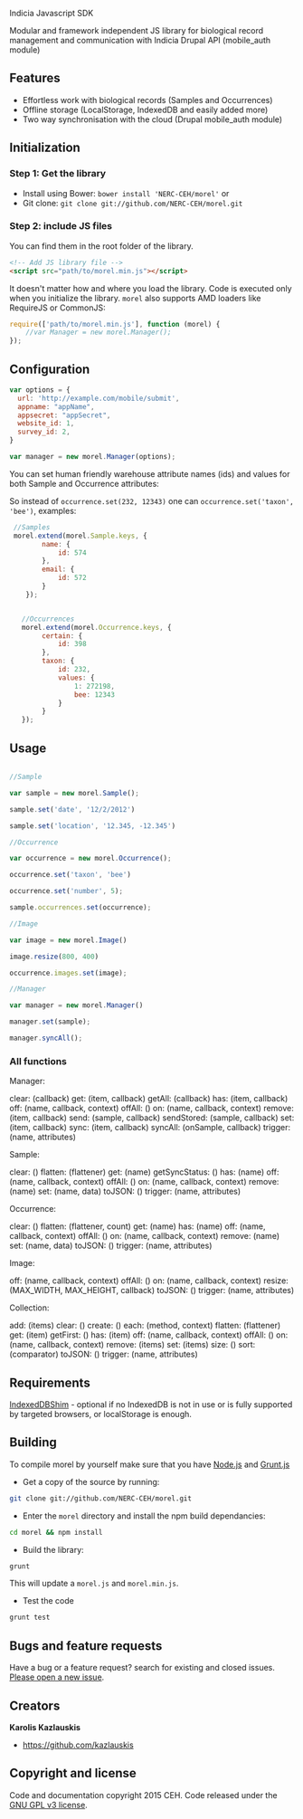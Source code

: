Indicia Javascript SDK

Modular and framework independent JS library for biological record 
management and communication with Indicia Drupal API (mobile_auth module)

## Features 
- Effortless work with biological records (Samples and Occurrences)
- Offline storage (LocalStorage, IndexedDB and easily added more)
- Two way synchronisation with the cloud (Drupal mobile_auth module)

## Initialization

### Step 1: Get the library
- Install using Bower: `bower install 'NERC-CEH/morel'` or 
- Git clone: `git clone git://github.com/NERC-CEH/morel.git`


### Step 2: include JS files

You can find them in the root folder of the library.

```html
<!-- Add JS library file -->
<script src="path/to/morel.min.js"></script>
```

It doesn't matter how and where you load the library. Code is executed only when you 
initialize the library. `morel` also supports AMD loaders like RequireJS or CommonJS:

```javascript
require(['path/to/morel.min.js'], function (morel) {
    //var Manager = new morel.Manager();
});

```

## Configuration

```javascript
var options = {
  url: 'http://example.com/mobile/submit',
  appname: "appName",
  appsecret: "appSecret",
  website_id: 1,
  survey_id: 2,
}

var manager = new morel.Manager(options);

```

You can set human friendly warehouse attribute names (ids) and values for both Sample and Occurrence
attributes:

So instead of `occurrence.set(232, 12343)` one can 
`occurrence.set('taxon', 'bee')`, examples:

```javascript
 //Samples
 morel.extend(morel.Sample.keys, {
        name: {
            id: 574
        },
        email: {
            id: 572
        }
    });


   //Occurrences
   morel.extend(morel.Occurrence.keys, {
        certain: {
            id: 398
        },
        taxon: {
            id: 232,
            values: {
                1: 272198,
                bee: 12343
            }
        }
   });

```

## Usage

```javascript

//Sample

var sample = new morel.Sample();

sample.set('date', '12/2/2012')

sample.set('location', '12.345, -12.345')

//Occurrence

var occurrence = new morel.Occurrence();

occurrence.set('taxon', 'bee')

occurrence.set('number', 5);

sample.occurrences.set(occurrence);

//Image

var image = new morel.Image()

image.resize(800, 400)

occurrence.images.set(image);

//Manager

var manager = new morel.Manager()

manager.set(sample);

manager.syncAll();

```

### All functions
Manager:

clear: (callback)
get: (item, callback)
getAll: (callback)
has: (item, callback)
off: (name, callback, context)
offAll: ()
on: (name, callback, context)
remove: (item, callback)
send: (sample, callback)
sendStored: (sample, callback)
set: (item, callback)
sync: (item, callback)
syncAll: (onSample, callback)
trigger: (name, attributes)

Sample:

clear: ()
flatten: (flattener)
get: (name)
getSyncStatus: ()
has: (name)
off: (name, callback, context)
offAll: ()
on: (name, callback, context)
remove: (name)
set: (name, data)
toJSON: ()
trigger: (name, attributes)

Occurrence:

clear: ()
flatten: (flattener, count)
get: (name)
has: (name)
off: (name, callback, context)
offAll: ()
on: (name, callback, context)
remove: (name)
set: (name, data)
toJSON: ()
trigger: (name, attributes)

Image:

off: (name, callback, context)
offAll: ()
on: (name, callback, context)
resize: (MAX_WIDTH, MAX_HEIGHT, callback)
toJSON: ()
trigger: (name, attributes)

Collection:

add: (items)
clear: ()
create: ()
each: (method, context)
flatten: (flattener)
get: (item)
getFirst: ()
has: (item)
off: (name, callback, context)
offAll: ()
on: (name, callback, context)
remove: (items)
set: (items)
size: ()
sort: (comparator)
toJSON: ()
trigger: (name, attributes)

## Requirements

[IndexedDBShim](http://nparashuram.com/IndexedDBShim/) - optional if no IndexedDB 
is not in use or is fully supported by targeted browsers, or localStorage is enough.

## Building

To compile morel by yourself make sure that you have  [Node.js](http://nodejs.org/) and [Grunt.js](https://github.com/cowboy/grunt) 

- Get a copy of the source by running:

```bash
git clone git://github.com/NERC-CEH/morel.git
```

- Enter the `morel` directory and install the npm build dependancies:

```bash
cd morel && npm install
```

- Build the library: 

```bash
grunt
```

This will update a `morel.js` and `morel.min.js`.

- Test the code
 
 ```bash
 grunt test
 ```

## Bugs and feature requests

Have a bug or a feature request? search for existing and closed issues. [Please open a new issue](https://github.com/NERC-CEH/morel/issues).


## Creators

**Karolis Kazlauskis**

- <https://github.com/kazlauskis>



## Copyright and license

Code and documentation copyright 2015 CEH. Code released under the [GNU GPL v3 license](LICENSE).
